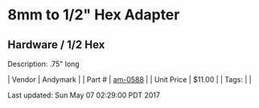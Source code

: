 # 8mm to 1/2" Hex Adapter
## Hardware / 1/2 Hex
Description: 	.75" long 

| Vendor | Andymark | 
| Part # | [am-0588](http://www.andymark.com/8mm-Keyed-Bore-1-2-Inch-Hex-Adapter-p/am-0588.htm) | 
| Unit Price | $11.00 | 
| Tags: |  | 

Last updated: Sun May 07 02:29:00 PDT 2017